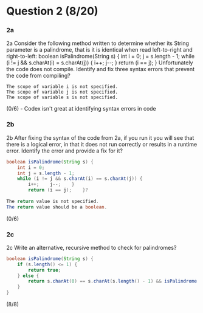 # Question 2 (8/20)
### 2a
2a Consider the following method written to determine whether its String parameter is a palindrome, that is it is identical when read left-to-right and right-to-left:
boolean isPalindrome(String s) {
    int i = 0;
    j = s.length - 1;
    while (i != j && s.charAt(i) = s.charAt(j)) {
        i++;    j--;    }
        return (i == j);    }
Unfortunately the code does not compile. Identify and fix three syntax errors that prevent the code from compiling?

```
The scope of variable i is not specified.
The scope of variable j is not specified.
The scope of variable s is not specified.
```

(0/6) - Codex isn't great at identifying syntax errors in code

### 2b
2b After fixing the syntax of the code from 2a, if you run it you will see that there is a logical error, in that it does not run correctly or results in a runtime error. Identify the error and provide a fix for it?

```Java
boolean isPalindrome(String s) {
    int i = 0;
    int j = s.length - 1;
    while (i != j && s.charAt(i) == s.charAt(j)) {
        i++;    j--;    }
        return (i == j);    }?
		
The return value is not specified.
The return value should be a boolean.
```

(0/6)

### 2c
2c Write an alternative, recursive method to check for palindromes?

```Java
boolean isPalindrome(String s) {
    if (s.length() <= 1) {
        return true;
    } else {
        return s.charAt(0) == s.charAt(s.length() - 1) && isPalindrome(s.substring(1, s.length() - 1));
    }
}
```

(8/8)